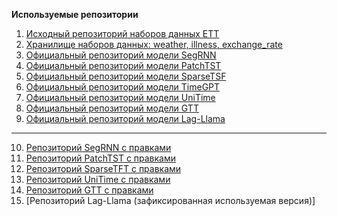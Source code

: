 
**Используемые репозитории**

1.	[Исходный репозиторий наборов данных ETT](https://github.com/zhouhaoyi/ETDataset) 
2.	[Хранилище наборов данных: weather, illness, exchange_rate](https://drive.google.com/drive/folders/1vE0ONyqPlym2JaaAoEe0XNDR8FS_d322)
3.	[Официальный репозиторий модели SegRNN](https://github.com/lss-1138/SegRNN)
4. [Официальный репозиторий модели PatchTST](https://github.com/yuqinie98/PatchTST)
5. [Официальный репозиторий модели SparseTSF](https://github.com/lss-1138/SparseTSF.git)
6. [Официальный репозиторий модели TimeGPT](https://github.com/Nixtla/nixtla)
7. [Официальный репозиторий модели UniTime](https://github.com/liuxu77/UniTime)
8. [Официальный репозиторий модели GTT](https://github.com/cfeng783/GTT)
9. [Официальный репозиторий модели Lag-Llama](https://github.com/time-series-foundation-models/lag-llama)
- - -
10. [Репозиторий SegRNN c правками](https://github.com/m6129/SegRNN)
11. [Репозиторий PatchTST c правками](https://github.com/m6129/PatchTST)
12. [Репозиторий SparseTFT c правками](https://github.com/m6129/SparseTSF)
12. [Репозиторий UniTime c правками](https://github.com/m6129/UniTime_for_Kaggle)
12. [Репозиторий GTT c правками](https://github.com/m6129/GTT)
13. [Репозиторий Lag-Llama (зафиксированная используемая версия)]